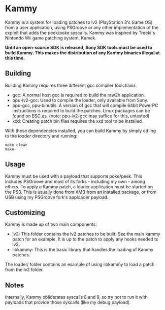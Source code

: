 Kammy
=====

Kammy is a system for loading patches to lv2 (PlayStation 3's Game OS) from
a user application, using PSGroove or any other implementation of the
exploit that adds the peek/poke syscalls. Kammy was inspired by Treeki's
Nintendo Wii game patching system, Kamek.

**Until an open-source SDK is released, Sony SDK tools must be used to
build Kammy. This makes the distribution of any Kammy binaries illegal at
this time.**


Building
--------
Building Kammy requires three different gcc compiler toolchains.

* gcc: A normal host gcc is required to build the raw2h application.
* ppu-lv2-gcc: Used to compile the loader, only available from Sony.
* ppu-gcc, ppu-binutils: A version of gcc that will compile 64bit PowerPC
  instructions is required to build the patches. Linux packages can be found
  on [BSC.es](http://www.bsc.es/plantillaH.php?cat_id=461).
  (note: ppu-lv2-gcc may suffice for this, untested)
* xxd: Creating patch bin files requires the xxd tool to be installed.

With these dependencies installed, you can build Kammy by simply cd'ing to
the *loader* directory and running:

    make clean
    make


Usage
-----
Kammy must be used with a payload that supports poke/peek. This includes
PSGroove and most of its forks - including my own - among others. To apply a
Kammy patch, a loader application must be started on the PS3. This is
usually done from XMB from an installed package, or from USB using my
PSGroove fork's apploader payload.


Customizing
-----------
Kammy is made up of two main components:

* lv2: This folder contains the lv2 patches to be built. See the main kammy
  patch for an example. It is up to the patch to apply any hooks needed to
  lv2.
* libkammy: This is the basic library that handles the loading of Kammy
  patches.

The loader/ folder contains an example of using libkammy to load a patch
from the lv2 folder.


Notes
-----
Internally, Kammy obliderates syscalls 8 and 9, so try not to run it with
payloads that provide those syscalls (like my debug payload).
